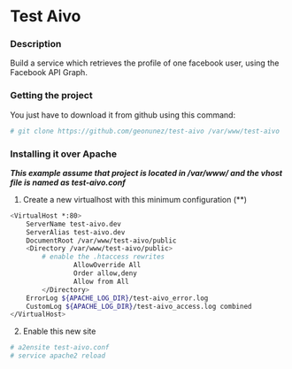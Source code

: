 # Test Aivo

### Description
Build a service which retrieves the profile of one facebook user, using the Facebook API Graph.

### Getting the project
You just have to download it from github using this command:
```bash
# git clone https://github.com/geonunez/test-aivo /var/www/test-aivo
```

### Installing it over Apache
***This example assume that project is located in /var/www/ and the vhost file is named as test-aivo.conf***
1. Create a new virtualhost with this minimum configuration (**)
```bash
<VirtualHost *:80>
    ServerName test-aivo.dev
    ServerAlias test-aivo.dev
    DocumentRoot /var/www/test-aivo/public
    <Directory /var/www/test-aivo/public>
        # enable the .htaccess rewrites
                AllowOverride All
                Order allow,deny
                Allow from All
        </Directory>
    ErrorLog ${APACHE_LOG_DIR}/test-aivo_error.log
    CustomLog ${APACHE_LOG_DIR}/test-aivo_access.log combined
</VirtualHost>
```
2. Enable this new site
```bash
# a2ensite test-aivo.conf
# service apache2 reload
```


